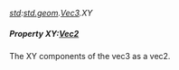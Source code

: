 _[std](../../modules/std/std-module.md):[std.geom](../../modules/std/std-geom.md).[Vec3<T>](../../modules/std/std-geom-vec3.md).XY_
##### Property XY:[Vec2](../../modules/std/std-geom-vec2.md)<T>
The XY components of the vec3 as a vec2.
